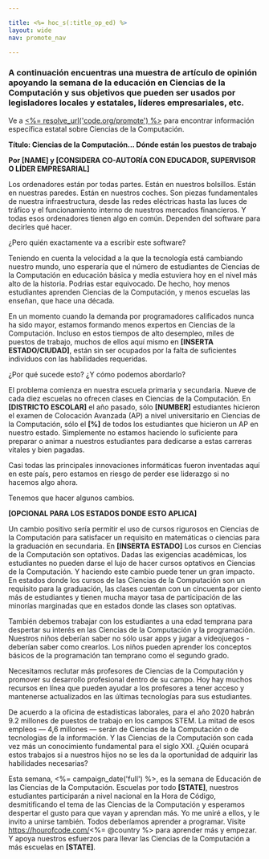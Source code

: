 ```yaml
---

title: <%= hoc_s(:title_op_ed) %>
layout: wide
nav: promote_nav

---
```


### A continuación encuentras una muestra de artículo de opinión apoyando la semana de la educación en Ciencias de la Computación y sus objetivos que pueden ser usados por legisladores locales y estatales, líderes empresariales, etc.

  


Ve a [<%= resolve_url('code.org/promote') %>](<%= resolve_url('https://code.org/promote') %>) para encontrar información específica estatal sobre Ciencias de la Computación.

**Título: Ciencias de la Computación... Dónde están los puestos de trabajo**

**Por [NAME] y [CONSIDERA CO-AUTORÍA CON EDUCADOR, SUPERVISOR O LÍDER EMPRESARIAL]**

Los ordenadores están por todas partes. Están en nuestros bolsillos. Están en nuestras paredes. Están en nuestros coches. Son piezas fundamentales de nuestra infraestructura, desde las redes eléctricas hasta las luces de tráfico y el funcionamiento interno de nuestros mercados financieros. Y todas esos ordenadores tienen algo en común. Dependen del software para decirles qué hacer.

¿Pero quién exactamente va a escribir este software?

Teniendo en cuenta la velocidad a la que la tecnología está cambiando nuestro mundo, uno esperaría que el número de estudiantes de Ciencias de la Computación en educación básica y media estuviera hoy en el nivel más alto de la historia. Podrias estar equivocado. De hecho, hoy menos estudiantes aprenden Ciencias de la Computación, y menos escuelas las enseñan, que hace una década.

En un momento cuando la demanda por programadores calificados nunca ha sido mayor, estamos formando menos expertos en Ciencias de la Computación. Incluso en estos tiempos de alto desempleo, miles de puestos de trabajo, muchos de ellos aquí mismo en **[INSERTA ESTADO/CIUDAD]**, están sin ser ocupados por la falta de suficientes individuos con las habilidades requeridas.

¿Por qué sucede esto? ¿Y cómo podemos abordarlo?

El problema comienza en nuestra escuela primaria y secundaria. Nueve de cada diez escuelas no ofrecen clases en Ciencias de la Computación. En **[DISTRICTO ESCOLAR]** el año pasado, sólo **[NUMBER]** estudiantes hicieron el examen de Colocación Avanzada (AP) a nivel universitario en Ciencias de la Computación, sólo el **[%]** de todos los estudiantes que hicieron un AP en nuestro estado. Simplemente no estamos haciendo lo suficiente para preparar o animar a nuestros estudiantes para dedicarse a estas carreras vitales y bien pagadas.

Casi todas las principales innovaciones informáticas fueron inventadas aquí en este país, pero estamos en riesgo de perder ese liderazgo si no hacemos algo ahora.

Tenemos que hacer algunos cambios.

**[OPCIONAL PARA LOS ESTADOS DONDE ESTO APLICA]**

Un cambio positivo sería permitir el uso de cursos rigurosos en Ciencias de la Computación para satisfacer un requisito en matemáticas o ciencias para la graduación en secundaria. En **[INSERTA ESTADO]** Los cursos en Ciencias de la Computación son optativos. Dadas las exigencias académicas, los estudiantes no pueden darse el lujo de hacer cursos optativos en Ciencias de la Computación. Y haciendo este cambio puede tener un gran impacto. En estados donde los cursos de las Ciencias de la Computación son un requisito para la graduación, las clases cuentan con un cincuenta por ciento más de estudiantes y tienen mucha mayor tasa de participación de las minorías marginadas que en estados donde las clases son optativas.

También debemos trabajar con los estudiantes a una edad temprana para despertar su interés en las Ciencias de la Computación y la programación. Nuestros niños deberían saber no sólo usar apps y jugar a videojuegos - deberían saber como crearlos. Los niños pueden aprender los conceptos básicos de la programación tan temprano como el segundo grado.

Necesitamos reclutar más profesores de Ciencias de la Computación y promover su desarrollo profesional dentro de su campo. Hoy hay muchos recursos en línea que pueden ayudar a los profesores a tener acceso y mantenerse actualizados en las últimas tecnologías para sus estudiantes.

De acuerdo a la oficina de estadísticas laborales, para el año 2020 habrán 9.2 millones de puestos de trabajo en los campos STEM. La mitad de esos empleos — 4,6 millones — serán de Ciencias de la Computación o de tecnologías de la información. Y las Ciencias de la Computación son cada vez más un conocimiento fundamental para el siglo XXI. ¿Quién ocupará estos trabajos si a nuestros hijos no se les da la oportunidad de adquirir las habilidades necesarias?

Esta semana, <%= campaign_date('full') %>, es la semana de Educación de las Ciencias de la Computación. Escuelas por todo **[STATE]**, nuestros estudiantes participarán a nivel nacional en la Hora de Código, desmitificando el tema de las Ciencias de la Computación y esperamos despertar el gusto para que vayan y aprendan más. Yo me uniré a ellos, y le invito a unirse también. Todos deberíamos aprender a programar. Visite https://hourofcode.com/<%= @country %> para aprender más y empezar. Y apoya nuestros esfuerzos para llevar las Ciencias de la Computación a más escuelas en **[STATE]**.